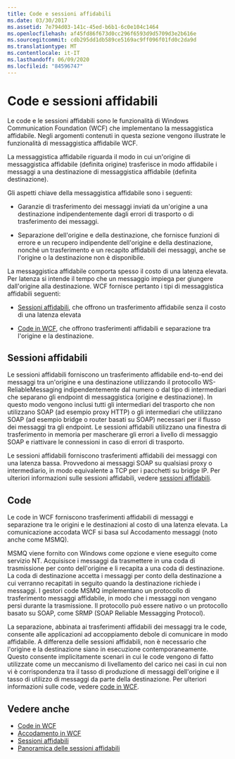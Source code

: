 ```yaml
---
title: Code e sessioni affidabili
ms.date: 03/30/2017
ms.assetid: 7e794d03-141c-45ed-b6b1-6c0e104c1464
ms.openlocfilehash: af45fd86f673d0cc296f6593d9d5709d3e2b616e
ms.sourcegitcommit: cdb295dd1db589ce5169ac9ff096f01fd0c2da9d
ms.translationtype: MT
ms.contentlocale: it-IT
ms.lasthandoff: 06/09/2020
ms.locfileid: "84596747"
---
```

# <a name="queues-and-reliable-sessions"></a>Code e sessioni affidabili
Le code e le sessioni affidabili sono le funzionalità di Windows Communication Foundation (WCF) che implementano la messaggistica affidabile. Negli argomenti contenuti in questa sezione vengono illustrate le funzionalità di messaggistica affidabile WCF.  
  
 La messaggistica affidabile riguarda il modo in cui un'origine di messaggistica affidabile (definita origine) trasferisce in modo affidabile i messaggi a una destinazione di messaggistica affidabile (definita destinazione).  
  
 Gli aspetti chiave della messaggistica affidabile sono i seguenti:  
  
- Garanzie di trasferimento dei messaggi inviati da un'origine a una destinazione indipendentemente dagli errori di trasporto o di trasferimento dei messaggi.  
  
- Separazione dell'origine e della destinazione, che fornisce funzioni di errore e un recupero indipendente dell'origine e della destinazione, nonché un trasferimento e un recapito affidabili dei messaggi, anche se l'origine o la destinazione non è disponibile.  
  
 La messaggistica affidabile comporta spesso il costo di una latenza elevata. Per latenza si intende il tempo che un messaggio impiega per giungere dall'origine alla destinazione. WCF fornisce pertanto i tipi di messaggistica affidabili seguenti:  
  
- [Sessioni affidabili](reliable-sessions.md), che offrono un trasferimento affidabile senza il costo di una latenza elevata  
  
- [Code in WCF](queues-in-wcf.md), che offrono trasferimenti affidabili e separazione tra l'origine e la destinazione.  
  
## <a name="reliable-sessions"></a>Sessioni affidabili  
 Le sessioni affidabili forniscono un trasferimento affidabile end-to-end dei messaggi tra un'origine e una destinazione utilizzando il protocollo WS-ReliableMessaging indipendentemente dal numero o dal tipo di intermediari che separano gli endpoint di messaggistica (origine e destinazione). In questo modo vengono inclusi tutti gli intermediari del trasporto che non utilizzano SOAP (ad esempio proxy HTTP) o gli intermediari che utilizzano SOAP (ad esempio bridge o router basati su SOAP) necessari per il flusso dei messaggi tra gli endpoint. Le sessioni affidabili utilizzano una finestra di trasferimento in memoria per mascherare gli errori a livello di messaggio SOAP e riattivare le connessioni in caso di errori di trasporto.  
  
 Le sessioni affidabili forniscono trasferimenti affidabili dei messaggi con una latenza bassa. Provvedono ai messaggi SOAP su qualsiasi proxy o intermediario, in modo equivalente a TCP per i pacchetti su bridge IP. Per ulteriori informazioni sulle sessioni affidabili, vedere [sessioni affidabili](reliable-sessions.md).  
  
## <a name="queues"></a>Code  
 Le code in WCF forniscono trasferimenti affidabili di messaggi e separazione tra le origini e le destinazioni al costo di una latenza elevata. La comunicazione accodata WCF si basa sul Accodamento messaggi (noto anche come MSMQ).  
  
 MSMQ viene fornito con Windows come opzione e viene eseguito come servizio NT. Acquisisce i messaggi da trasmettere in una coda di trasmissione per conto dell'origine e li recapita a una coda di destinazione. La coda di destinazione accetta i messaggi per conto della destinazione a cui verranno recapitati in seguito quando la destinazione richiede i messaggi. I gestori code MSMQ implementano un protocollo di trasferimento messaggi affidabile, in modo che i messaggi non vengano persi durante la trasmissione. Il protocollo può essere nativo o un protocollo basato su SOAP, come SRMP (SOAP Reliable Messagging Protocol).  
  
 La separazione, abbinata ai trasferimenti affidabili dei messaggi tra le code, consente alle applicazioni ad accoppiamento debole di comunicare in modo affidabile. A differenza delle sessioni affidabili, non è necessario che l'origine e la destinazione siano in esecuzione contemporaneamente. Questo consente implicitamente scenari in cui le code vengono di fatto utilizzate come un meccanismo di livellamento del carico nei casi in cui non vi è corrispondenza tra il tasso di produzione di messaggi dell'origine e il tasso di utilizzo di messaggi da parte della destinazione. Per ulteriori informazioni sulle code, vedere [code in WCF](queues-in-wcf.md).  
  
## <a name="see-also"></a>Vedere anche

- [Code in WCF](queues-in-wcf.md)
- [Accodamento in WCF](queuing-in-wcf.md)
- [Sessioni affidabili](reliable-sessions.md)
- [Panoramica delle sessioni affidabili](reliable-sessions-overview.md)
